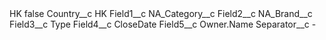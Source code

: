 <?xml version="1.0" encoding="UTF-8"?>
<CustomMetadata xmlns="http://soap.sforce.com/2006/04/metadata" xmlns:xsi="http://www.w3.org/2001/XMLSchema-instance" xmlns:xsd="http://www.w3.org/2001/XMLSchema">
    <label>HK</label>
    <protected>false</protected>
    <values>
        <field>Country__c</field>
        <value xsi:type="xsd:string">HK</value>
    </values>
    <values>
        <field>Field1__c</field>
        <value xsi:type="xsd:string">NA_Category__c</value>
    </values>
    <values>
        <field>Field2__c</field>
        <value xsi:type="xsd:string">NA_Brand__c</value>
    </values>
    <values>
        <field>Field3__c</field>
        <value xsi:type="xsd:string">Type</value>
    </values>
    <values>
        <field>Field4__c</field>
        <value xsi:type="xsd:string">CloseDate</value>
    </values>
    <values>
        <field>Field5__c</field>
        <value xsi:type="xsd:string">Owner.Name</value>
    </values>
    <values>
        <field>Separator__c</field>
        <value xsi:type="xsd:string">-</value>
    </values>
</CustomMetadata>
